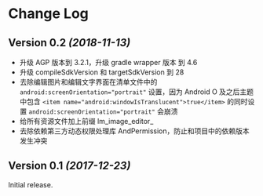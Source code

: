 # Change Log

## Version 0.2 *(2018-11-13)*

* 升级 AGP 版本到 3.2.1，升级 gradle wrapper 版本 到 4.6
* 升级 compileSdkVersion 和 targetSdkVersion 到 28
* 去除编辑图片和编辑文字界面在清单文件中的 `android:screenOrientation="portrait"` 设置，因为 Android O 及之后主题中包含 `<item name="android:windowIsTranslucent">true</item>` 的同时设置 `android:screenOrientation="portrait"` 会崩溃
* 给所有资源文件加上前缀 lm_image_editor_
* 去除依赖第三方动态权限处理库 AndPermission，防止和项目中的依赖版本发生冲突

## Version 0.1 *(2017-12-23)*
Initial release.